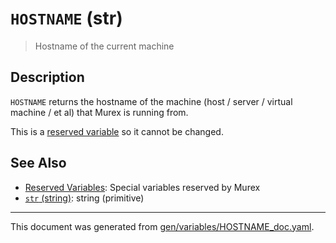 # `HOSTNAME` (str)

> Hostname of the current machine

## Description

`HOSTNAME` returns the hostname of the machine (host / server / virtual machine
/ et al) that Murex is running from.

This is a [reserved variable](/docs/user-guide/reserved-vars.md) so it cannot be changed.

## See Also

* [Reserved Variables](../user-guide/reserved-vars.md):
  Special variables reserved by Murex
* [`str` (string)](../types/str.md):
  string (primitive)

<hr/>

This document was generated from [gen/variables/HOSTNAME_doc.yaml](https://github.com/lmorg/murex/blob/master/gen/variables/HOSTNAME_doc.yaml).